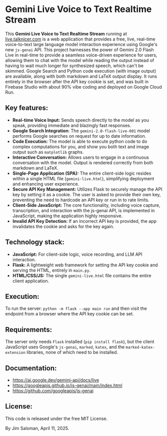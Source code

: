 # Gemini Live Voice to Text Realtime Stream

This **Gemini Live Voice to Text Realtime Stream** running at [live.talknicer.com](https://live.talknicer.com) is a web application that provides a free, live, real-time voice-to-text large language model interaction experience using Google's new `js-genai` API. This project harnesses the power of Gemini 2.0 Flash Live in real-time to provide a seamless voice-driven experience for users, allowing them to chat with the model while reading the output instead of having to wait much longer for synthesized speech, which can't be skimmed. Google Search and Python code execution (with image output) are available, along with both markdown and LaTeX output display. It runs entirely in the browser after the API key cookie is set, and was built in Firebase Studio with about 90% vibe coding and deployed on Google Cloud Run.

## Key features:
*   **Real-time Voice Input:** Sends speech directly to the model as you speak, providing immediate and blazingly fast responses.
*   **Google Search Integration**: The `gemini-2.0-flash-live-001` model performs Google searches on request for up to date information.
*   **Code Execution:** The model is able to execute python code to do complex computations for you, and show you both text and image output such as `matplotlib` graphs.
*   **Interactive Conversation:** Allows users to engage in a continuous conversation with the model. Output is rendered correctly from both markdown and LaTeX.
*   **Single-Page Application (SPA):** The entire client-side logic resides within a single HTML file (`gemini-live.html`), simplifying deployment and enhancing user experience.
*   **Secure API Key Management:** Utilizes Flask to securely manage the API key by setting it as a cookie. The user is asked to provide their own key, preventing the need to hardcode an API key or run in to rate limits.
*   **Client-Side JavaScript:** The core functionality, including voice capture, transcription, and interaction with the js-genai API, is implemented in JavaScript, making the application highly responsive.
*   **Invalid API Key Detection:** If an incorrect API key is provided, the app invalidates the cookie and asks for the key again.

## Technology stack:
*   **JavaScript:** For client-side logic, voice recording, and LLM API interaction.
*   **Flask:** A lightweight web framework for setting the API key cookie and serving the HTML, entirely in `main.py`.
*   **HTML/CSS/JS:** The single `gemini-live.html` file contains the entire client application.

## Execution:
To run the server: `python -m flask --app main run` and then visit the endpoint from a browser where the API key cookie can be set.

## Requirements:
The server only needs `Flask` installed (`pip install flask`), but the client JavaScript uses Google's `js-genai`, `marked`, `katex`, and the `marked-katex-extension` libraries, none of which need to be installed.

## Documentation:
* https://ai.google.dev/gemini-api/docs/live
* https://googleapis.github.io/js-genai/main/index.html
* https://github.com/googleapis/js-genai

## License:
This code is released under the free MIT License.

By Jim Salsman, April 11, 2025.

